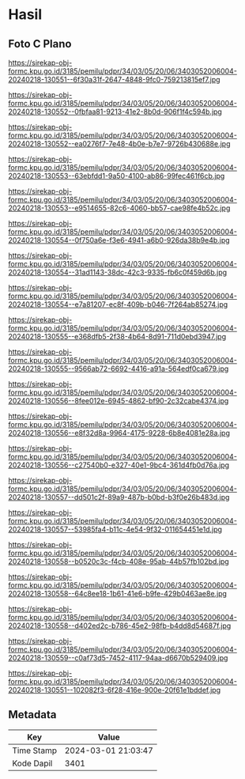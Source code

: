 # Hasil

## Foto C Plano

https://sirekap-obj-formc.kpu.go.id/3185/pemilu/pdpr/34/03/05/20/06/3403052006004-20240218-130551--6f30a31f-2647-4848-9fc0-759213815ef7.jpg

https://sirekap-obj-formc.kpu.go.id/3185/pemilu/pdpr/34/03/05/20/06/3403052006004-20240218-130552--0fbfaa81-9213-41e2-8b0d-906f1f4c594b.jpg

https://sirekap-obj-formc.kpu.go.id/3185/pemilu/pdpr/34/03/05/20/06/3403052006004-20240218-130552--ea0276f7-7e48-4b0e-b7e7-9726b430688e.jpg

https://sirekap-obj-formc.kpu.go.id/3185/pemilu/pdpr/34/03/05/20/06/3403052006004-20240218-130553--63ebfdd1-9a50-4100-ab86-99fec461f6cb.jpg

https://sirekap-obj-formc.kpu.go.id/3185/pemilu/pdpr/34/03/05/20/06/3403052006004-20240218-130553--e9514655-82c6-4060-bb57-cae98fe4b52c.jpg

https://sirekap-obj-formc.kpu.go.id/3185/pemilu/pdpr/34/03/05/20/06/3403052006004-20240218-130554--0f750a6e-f3e6-4941-a6b0-926da38b9e4b.jpg

https://sirekap-obj-formc.kpu.go.id/3185/pemilu/pdpr/34/03/05/20/06/3403052006004-20240218-130554--31ad1143-38dc-42c3-9335-fb6c0f459d6b.jpg

https://sirekap-obj-formc.kpu.go.id/3185/pemilu/pdpr/34/03/05/20/06/3403052006004-20240218-130554--e7a81207-ec8f-409b-b046-7f264ab85274.jpg

https://sirekap-obj-formc.kpu.go.id/3185/pemilu/pdpr/34/03/05/20/06/3403052006004-20240218-130555--e368dfb5-2f38-4b64-8d91-711d0ebd3947.jpg

https://sirekap-obj-formc.kpu.go.id/3185/pemilu/pdpr/34/03/05/20/06/3403052006004-20240218-130555--9566ab72-6692-4416-a91a-564edf0ca679.jpg

https://sirekap-obj-formc.kpu.go.id/3185/pemilu/pdpr/34/03/05/20/06/3403052006004-20240218-130556--8fee012e-6945-4862-bf90-2c32cabe4374.jpg

https://sirekap-obj-formc.kpu.go.id/3185/pemilu/pdpr/34/03/05/20/06/3403052006004-20240218-130556--e8f32d8a-9964-4175-9228-6b8e4081e28a.jpg

https://sirekap-obj-formc.kpu.go.id/3185/pemilu/pdpr/34/03/05/20/06/3403052006004-20240218-130556--c27540b0-e327-40e1-9bc4-361d4fb0d76a.jpg

https://sirekap-obj-formc.kpu.go.id/3185/pemilu/pdpr/34/03/05/20/06/3403052006004-20240218-130557--dd501c2f-89a9-487b-b0bd-b3f0e26b483d.jpg

https://sirekap-obj-formc.kpu.go.id/3185/pemilu/pdpr/34/03/05/20/06/3403052006004-20240218-130557--53985fa4-b11c-4e54-9f32-011654451e1d.jpg

https://sirekap-obj-formc.kpu.go.id/3185/pemilu/pdpr/34/03/05/20/06/3403052006004-20240218-130558--b0520c3c-f4cb-408e-95ab-44b57fb102bd.jpg

https://sirekap-obj-formc.kpu.go.id/3185/pemilu/pdpr/34/03/05/20/06/3403052006004-20240218-130558--64c8ee18-1b61-41e6-b9fe-429b0463ae8e.jpg

https://sirekap-obj-formc.kpu.go.id/3185/pemilu/pdpr/34/03/05/20/06/3403052006004-20240218-130558--d402ed2c-b786-45e2-98fb-b4dd8d54687f.jpg

https://sirekap-obj-formc.kpu.go.id/3185/pemilu/pdpr/34/03/05/20/06/3403052006004-20240218-130559--c0af73d5-7452-4117-94aa-d6670b529409.jpg

https://sirekap-obj-formc.kpu.go.id/3185/pemilu/pdpr/34/03/05/20/06/3403052006004-20240218-130551--102082f3-6f28-416e-900e-20f61e1bddef.jpg


## Metadata

| Key        | Value               |
| ---------- | ------------------- |
| Time Stamp | 2024-03-01 21:03:47 |
| Kode Dapil | 3401                |



